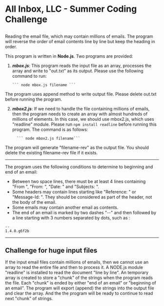 # All Inbox, LLC - Summer Coding Challenge
##
Reading the email file, which may contain millions of emails. The program will reverse the order of email contents line by line but keep the heading in order.

This program is written in **Node.js**. Two programs are provided:
1. **_mbox.js_**: This program reads the input file as an array, processes the array and write to "out.txt" as its output. Please use the following command to run:

       ``` node mbox.js filename ```  
 
 The program uses append method to write output file. Please delete out.txt before running the program.

2. **_mbox2.js_**: If we need to handle the file containing millions of emails, then the program needs to create an array with almost hundreds of millions of elements. In this case, we should use mbox2.js, which uses "readline" module. Please run ```npm install readline``` before running this program. The command is as follows:

         ``` node mbox2.js filename```

The program will generate "filename-rev" as the output file. You should delete the existing filename-rev file if it exists.

----

The program uses the following conditions to determine to beginning and end of an email:

* Between two space lines, there must be at least 4 lines containing "From ", "From: ", "Date: " and "Subjects: ".
* Some headers may contain lines starting like "Reference: " or "Message-Id: ". They should be considered as part of the header, not the body of the email.
* Some emails may contain another email as contents.
* The end of an email is marked by two dashes "--" and then followed by  a line starting with 3 numbers separated by dots, such as : 
```
--
1.4.0.g6f2b
```
----
## Challenge for huge input files

If the input email files contain millions of emails, then we cannot use an array to read the entire file and then to process it. A NODE.js module "readline" is installed to read the document "line by line". An temporary array is created to store a "chunk" of the strings when the program reads the file. Each "chunk" is ended by either "end of an email" or "beginning of an email". The program will export (append) the strings into the output file and clear the array. And the the program will be ready to continue to read next "chunk" of strings.  










